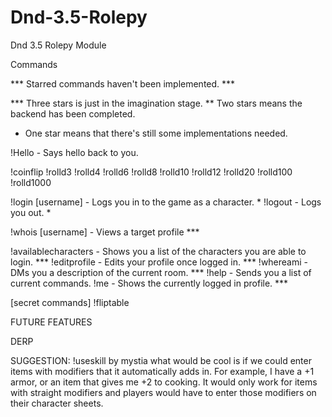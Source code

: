 # Dnd-3.5-Rolepy
Dnd 3.5 Rolepy Module

Commands

 *** Starred commands haven't been implemented. ***
 
 *** Three stars is just in the imagination stage.
 ** Two stars means the backend has been completed.
 * One star means that there's still some implementations needed.

!Hello	-	Says hello back to you.

!coinflip
!rolld3
!rolld4
!rolld6
!rolld8
!rolld10
!rolld12
!rolld20
!rolld100
!rolld1000

!login [username]	- Logs you in to the game as a character. *
!logout							- Logs you out. *

!whois [username]	- Views a target profile ***

!availablecharacters - Shows you a list of the characters you are able to login. ***
!editprofile	- Edits your profile once logged in. ***
!whereami	- DMs you a description of the current room. ***
!help	- Sends you a list of current commands.
!me		- Shows the currently logged in profile. ***

[secret commands]
!fliptable


FUTURE FEATURES

DERP

SUGGESTION: !useskill by mystia
what would be cool is if we could enter items with modifiers
that it automatically adds in. For example, I have a +1 armor,
 or an item that gives me +2 to cooking. It would only work for 
 items with straight modifiers and players would have to enter
 those modifiers on their character sheets.